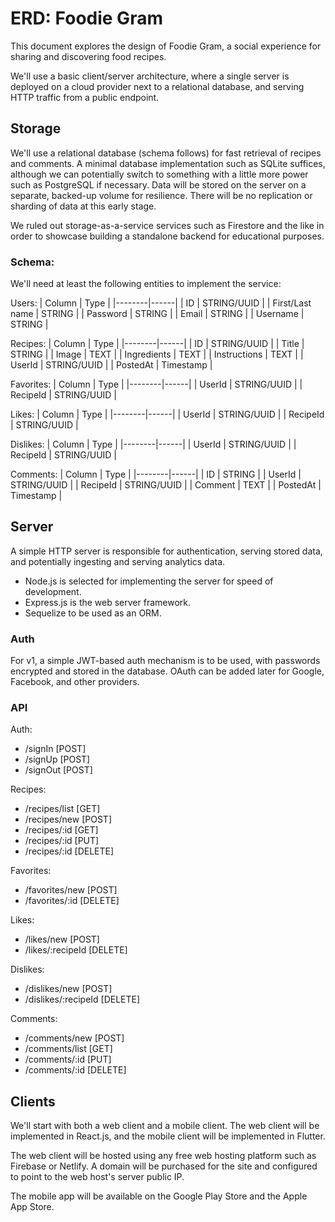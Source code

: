 # ERD: Foodie Gram

This document explores the design of Foodie Gram, a social experience for sharing and discovering food recipes.

We'll use a basic client/server architecture, where a single server is deployed on a cloud provider next to a relational database, and serving HTTP traffic from a public endpoint.

## Storage

We'll use a relational database (schema follows) for fast retrieval of recipes and comments. A minimal database implementation such as SQLite suffices, although we can potentially switch to something with a little more power such as PostgreSQL if necessary. Data will be stored on the server on a separate, backed-up volume for resilience. There will be no replication or sharding of data at this early stage.

We ruled out storage-as-a-service services such as Firestore and the like in order to showcase building a standalone backend for educational purposes.

### Schema:

We'll need at least the following entities to implement the service:

Users:
| Column | Type |
|--------|------|
| ID | STRING/UUID |
| First/Last name | STRING |
| Password | STRING |
| Email | STRING |
| Username | STRING |

Recipes:
| Column | Type |
|--------|------|
| ID | STRING/UUID |
| Title | STRING |
| Image | TEXT |
| Ingredients | TEXT |
| Instructions | TEXT |
| UserId | STRING/UUID |
| PostedAt | Timestamp |

Favorites:
| Column | Type |
|--------|------|
| UserId | STRING/UUID |
| RecipeId | STRING/UUID |

Likes:
| Column | Type |
|--------|------|
| UserId | STRING/UUID |
| RecipeId | STRING/UUID |

Dislikes:
| Column | Type |
|--------|------|
| UserId | STRING/UUID |
| RecipeId | STRING/UUID |

Comments:
| Column | Type |
|--------|------|
| ID | STRING |
| UserId | STRING/UUID |
| RecipeId | STRING/UUID |
| Comment | TEXT |
| PostedAt | Timestamp |

## Server

A simple HTTP server is responsible for authentication, serving stored data, and potentially ingesting and serving analytics data.

- Node.js is selected for implementing the server for speed of development.
- Express.js is the web server framework.
- Sequelize to be used as an ORM.

### Auth

For v1, a simple JWT-based auth mechanism is to be used, with passwords encrypted and stored in the database. OAuth can be added later for Google, Facebook, and other providers.

### API

Auth:
- /signIn  [POST]
- /signUp  [POST]
- /signOut [POST]

Recipes:
- /recipes/list [GET]
- /recipes/new  [POST]
- /recipes/:id  [GET]
- /recipes/:id  [PUT]
- /recipes/:id  [DELETE]

Favorites:
- /favorites/new [POST]
- /favorites/:id [DELETE]

Likes:
- /likes/new [POST]
- /likes/:recipeId [DELETE]

Dislikes:
- /dislikes/new [POST]
- /dislikes/:recipeId [DELETE]

Comments:
- /comments/new  [POST]
- /comments/list [GET]
- /comments/:id  [PUT]
- /comments/:id  [DELETE]


## Clients

We'll start with both a web client and a mobile client. The web client will be implemented in React.js, and the mobile client will be implemented in Flutter.

The web client will be hosted using any free web hosting platform such as Firebase or Netlify. A domain will be purchased for the site and configured to point to the web host's server public IP.

The mobile app will be available on the Google Play Store and the Apple App Store.

